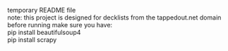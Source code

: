 temporary README file  
note: this project is designed for decklists from the tappedout.net domain  
before running make sure you have:  
    pip install beautifulsoup4  
    pip install scrapy
